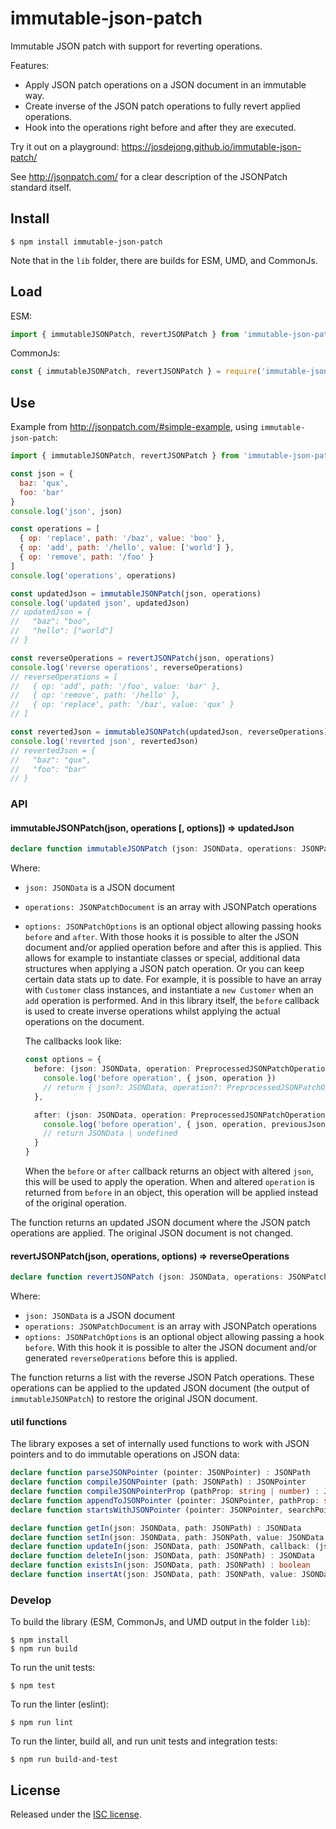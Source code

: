 # immutable-json-patch

Immutable JSON patch with support for reverting operations.

Features:

- Apply JSON patch operations on a JSON document in an immutable way.
- Create inverse of the JSON patch operations to fully revert applied operations.
- Hook into the operations right before and after they are executed.

Try it out on a playground: https://josdejong.github.io/immutable-json-patch/

See http://jsonpatch.com/ for a clear description of the JSONPatch standard itself.


## Install

```
$ npm install immutable-json-patch
```

Note that in the `lib` folder, there are builds for ESM, UMD, and CommonJs.

## Load

ESM:

```js
import { immutableJSONPatch, revertJSONPatch } from 'immutable-json-patch'
```

CommonJs:

```js
const { immutableJSONPatch, revertJSONPatch } = require('immutable-json-patch')
```


## Use

Example from http://jsonpatch.com/#simple-example, using `immutable-json-patch`:

```js
import { immutableJSONPatch, revertJSONPatch } from 'immutable-json-patch'

const json = {
  baz: 'qux',
  foo: 'bar'
}
console.log('json', json)

const operations = [
  { op: 'replace', path: '/baz', value: 'boo' },
  { op: 'add', path: '/hello', value: ['world'] },
  { op: 'remove', path: '/foo' }
]
console.log('operations', operations)

const updatedJson = immutableJSONPatch(json, operations)
console.log('updated json', updatedJson)
// updatedJson = {
//   "baz": "boo",
//   "hello": ["world"]
// }

const reverseOperations = revertJSONPatch(json, operations)
console.log('reverse operations', reverseOperations)
// reverseOperations = [
//   { op: 'add', path: '/foo', value: 'bar' },
//   { op: 'remove', path: '/hello' },
//   { op: 'replace', path: '/baz', value: 'qux' }
// ]

const revertedJson = immutableJSONPatch(updatedJson, reverseOperations)
console.log('reverted json', revertedJson)
// revertedJson = {
//   "baz": "qux",
//   "foo": "bar"
// }
```


### API

#### immutableJSONPatch(json, operations [, options]) => updatedJson

```ts
declare function immutableJSONPatch (json: JSONData, operations: JSONPatchDocument, options?: JSONPatchOptions) : JSONData
```

Where:

-   `json: JSONData` is a JSON document
-   `operations: JSONPatchDocument` is an array with JSONPatch operations
-   `options: JSONPatchOptions` is an optional object allowing passing hooks `before` and `after`. With those hooks it is possible to alter the JSON document and/or applied operation before and after this is applied. This allows for example to instantiate classes or special, additional data structures when applying a JSON patch operation. Or you can keep certain data stats up to date. For example, it is possible to have an array with `Customer` class instances, and instantiate a `new Customer` when an `add` operation is performed. And in this library itself, the `before` callback is used to create inverse operations whilst applying the actual operations on the document.
 
    The callbacks look like:

    ```ts
    const options = {
      before: (json: JSONData, operation: PreprocessedJSONPatchOperation) => {
        console.log('before operation', { json, operation })
        // return { json?: JSONData, operation?: PreprocessedJSONPatchOperation } | undefined
      },
    
      after: (json: JSONData, operation: PreprocessedJSONPatchOperation, previousJson: JSONData) => {
        console.log('before operation', { json, operation, previousJson })
        // return JSONData | undefined
      }
    }
    ```
    
    When the `before` or `after` callback returns an object with altered `json`, this will be used to apply the operation. When and altered `operation` is returned from `before` in an object, this operation will be applied instead of the original operation. 
    
The function returns an updated JSON document where the JSON patch operations are applied. The original JSON document is not changed.

#### revertJSONPatch(json, operations, options) => reverseOperations

```ts
declare function revertJSONPatch (json: JSONData, operations: JSONPatchDocument, options?: RevertJSONPatchOptions) : JSONPatchDocument
```

Where:

-   `json: JSONData` is a JSON document
-   `operations: JSONPatchDocument` is an array with JSONPatch operations
-   `options: JSONPatchOptions` is an optional object allowing passing a hook `before`. With this hook it is possible to alter the JSON document and/or generated `reverseOperations` before this is applied.

The function returns a list with the reverse JSON Patch operations. These operations can be applied to the updated JSON document (the output of `immutableJSONPatch`) to restore the original JSON document.

#### util functions

The library exposes a set of internally used functions to work with JSON pointers and to do immutable operations on JSON data:

```ts
declare function parseJSONPointer (pointer: JSONPointer) : JSONPath
declare function compileJSONPointer (path: JSONPath) : JSONPointer
declare function compileJSONPointerProp (pathProp: string | number) : JSONPointer
declare function appendToJSONPointer (pointer: JSONPointer, pathProp: string | number) : JSONPointer
declare function startsWithJSONPointer (pointer: JSONPointer, searchPointer: JSONPointer) : boolean

declare function getIn(json: JSONData, path: JSONPath) : JSONData
declare function setIn(json: JSONData, path: JSONPath, value: JSONData, createPath?: boolean) : JSONData
declare function updateIn(json: JSONData, path: JSONPath, callback: (json: JSONData) => JSONData) : JSONData
declare function deleteIn(json: JSONData, path: JSONPath) : JSONData
declare function existsIn(json: JSONData, path: JSONPath) : boolean
declare function insertAt(json: JSONData, path: JSONPath, value: JSONData) : JSONData
```

### Develop

To build the library (ESM, CommonJs, and UMD output in the folder `lib`):

```
$ npm install 
$ npm run build
```

To run the unit tests:

```
$ npm test
```

To run the linter (eslint):

```
$ npm run lint
```

To run the linter, build all, and run unit tests and integration tests:

```
$ npm run build-and-test
```


## License

Released under the [ISC license](LICENSE.md).
